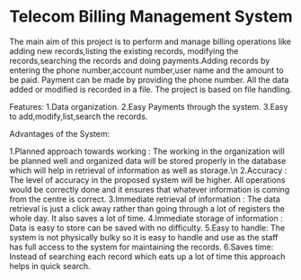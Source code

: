 # Telecom Billing Management System

The main aim of this project is to perform and manage billing operations like adding new records,listing the existing records, modifying the records,searching the records and doing payments.Adding records by entering the phone number,account number,user name and the amount to be paid. Payment can be made by providing the phone number. All the data added or modified is recorded in a file.
The project is based on file handling.

Features:
1.Data organization.
2.Easy Payments through the system.
3.Easy to add,modify,list,search the records.

Advantages of the System:

1.Planned approach towards working : The working in the organization will be planned well and organized data will be stored properly in the database which will help in retrieval of information as well as storage.\n
2.Accuracy : The level of accuracy in the proposed system will be higher. All operations would be correctly done and it ensures that whatever information is coming from the centre is correct.
3.Immediate retrieval of information : The data retrieval is just a click away  rather than going through a lot of registers the whole day. It also saves a lot of time.
4.Immediate storage of information : Data is easy to store can be saved with no difficulty.
5.Easy to handle: The system is not physically bulky so it is easy to handle and use as the staff has full access to the system for maintaining the records.
6.Saves time: Instead of searching each record which eats up a lot of time this approach helps in quick search.
